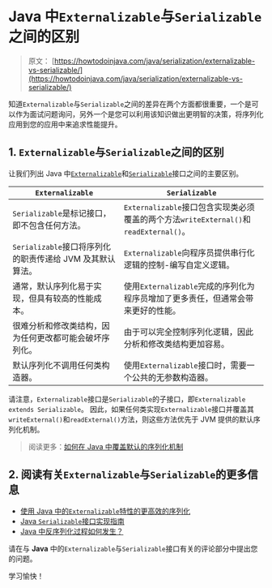 # Java 中`Externalizable`与`Serializable`之间的区别

> 原文： [https://howtodoinjava.com/java/serialization/externalizable-vs-serializable/](https://howtodoinjava.com/java/serialization/externalizable-vs-serializable/)

知道`Externalizable`与`Serializable`之间的差异在两个方面都很重要，一个是可以作为面试问题询问，另外一个是您可以利用该知识做出更明智的决策，将序列化应用到您的应用中来追求性能提升。

## 1\. `Externalizable`与`Serializable`之间的区别

让我们列出 Java 中[`Externalizable`](https://docs.oracle.com/javase/8/docs/api/java/io/Externalizable.html)和[`Serializable`](https://docs.oracle.com/javase/8/docs/api/java/io/Serializable.html)接口之间的主要区别。

| `Externalizable` | `Serializable` |
| --- | --- |
| `Serializable`是标记接口，即不包含任何方法。 | `Externalizable`接口包含实现类必须覆盖的两个方法`writeExternal()`和`readExternal()`。 |
| `Serializable`接口将序列化的职责传递给 JVM 及其默认算法。 | `Externalizable`向程序员提供串行化逻辑的控制-编​​写自定义逻辑。 |
| 通常，默认序列化易于实现，但具有较高的性能成本。 | 使用`Externalizable`完成的序列化为程序员增加了更多责任，但通常会带来更好的性能。 |
| 很难分析和修改类结构，因为任何更改都可能会破坏序列化。 | 由于可以完全控制序列化逻辑，因此分析和修改类结构更加容易。 |
| 默认序列化不调用任何类构造器。 | 使用`Externalizable`接口时，需要一个公共的无参数构造器。 |

请注意，`Externalizable`接口是`Serializable`的子接口，即`Externalizable extends Serializable`。 因此，如果任何类实现`Externalizable`接口并覆盖其`writeExternal()`和`readExternal()`方法，则这些方法优先于 JVM 提供的默认序列化机制。

> 阅读更多：[如何在 Java 中覆盖默认的序列化机制](https://howtodoinjava.com/java/serialization/custom-serialization-readobject-writeobject/)

## 2\. 阅读有关`Externalizable`与`Serializable`的更多信息

*   [使用 Java 中的`Externalizable`特性的更高效的序列化](//howtodoinjava.com/java/serialization/java-externalizable-example/)
*   [Java `Serializable`接口实现指南](//howtodoinjava.com/java/serialization/a-mini-guide-for-implementing-serializable-interface-in-java/)
*   [Java 中反序列化过程如何发生？](//howtodoinjava.com/java/serialization/how-deserialization-process-happen-in-java/)

请在与 **Java** 中的`Externalizable`与`Serializable`接口有关的评论部分中提出您的问题。

学习愉快！